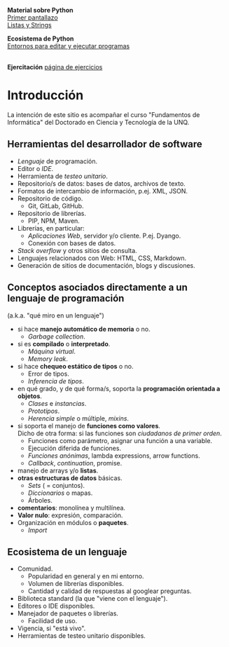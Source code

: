 <style>
.page-header {
    padding-bottom: 50px;
    padding-top: 50px;
}
</style>

**Material sobre Python**  
[Primer pantallazo](./python-basics.md)  
[Listas y Strings](./python-lists-strings.md)  

**Ecosistema de Python**  
[Entornos para editar y ejecutar programas](./python-environments.md)  
<br/>

**Ejercitación**
[página de ejercicios](./ejercitacion.md)  

# Introducción
La intención de este sitio es acompañar el curso "Fundamentos de Informática" del Doctorado en Ciencia y Tecnología de la UNQ.


## Herramientas del desarrollador de software
* *Lenguaje* de programación.
* Editor o *IDE*.
* Herramienta de *testeo unitario*.
* Repositorio/s de datos: bases de datos, archivos de texto.
* Formatos de intercambio de información, p.ej. XML, JSON.
* Repositorio de código.
    - Git, GitLab, GitHub.
* Repositorio de librerías.
    - PIP, NPM, Maven.
* Librerías, en particular:
    - *Aplicaciones Web*, servidor y/o cliente. P.ej. Dyango.
    - Conexión con bases de datos.
* *Stack overflow* y otros sitios de consulta.
* Lenguajes relacionados con Web: HTML, CSS, Markdown.
* Generación de sitios de documentación, blogs y discusiones.


## Conceptos asociados directamente a un lenguaje de programación
(a.k.a. "qué miro en un lenguaje")
- si hace **manejo automático de memoria** o no.
    + *Garbage collection*.
- si es **compilado** o **interpretado**.
    + *Máquina virtual*.
    + *Memory leak*.
- si hace **chequeo estático de tipos** o no.
    + Error de tipos.
    + *Inferencia de tipos*.
- en qué grado, y de qué forma/s, soporta la **programación orientada a objetos**.
    + *Clases* e *instancias*.
    + *Prototipos*.
    + *Herencia simple* o múltiple, *mixins*.
- si soporta el manejo de **funciones como valores**.  
  Dicho de otra forma: si las funciones son *ciudadanos de primer orden*.
    + Funciones como parámetro, asignar una función a una variable.
    + Ejecución diferida de funciones.
    + *Funciones anónimas*, lambda expressions, arrow functions.
    + *Callback*, *continuation*, promise.
- manejo de arrays y/o **listas**.
- **otras estructuras de datos** básicas.
    + *Sets* ( = conjuntos).
    + *Diccionarios* o mapas.
    + Árboles.
- **comentarios**: monolínea y multilínea.
- **Valor nulo**: expresión, comparación.
- Organización en módulos o **paquetes**.
    + *Import*


## Ecosistema de un lenguaje
- Comunidad.
    + Popularidad en general y en mi entorno.
    + Volumen de librerías disponibles.
    + Cantidad y calidad de respuestas al googlear preguntas.
- Biblioteca standard (la que "viene con el lenguaje").
- Editores o IDE disponibles.
- Manejador de paquetes o librerías.
    + Facilidad de uso.
- Vigencia, si "está vivo".
- Herramientas de testeo unitario disponibles.



